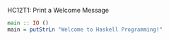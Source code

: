 HC12T1: Print a Welcome Message

```haskell
main :: IO ()
main = putStrLn "Welcome to Haskell Programming!"
```
